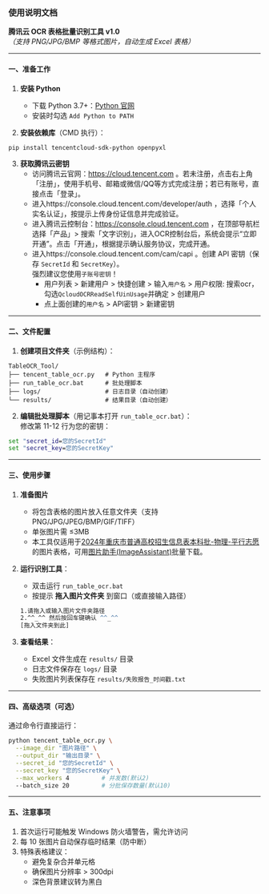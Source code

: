 ### 使用说明文档

**腾讯云 OCR 表格批量识别工具 v1.0**  
*（支持 PNG/JPG/BMP 等格式图片，自动生成 Excel 表格）*

---

#### 一、准备工作
1. **安装 Python**  
   - 下载 Python 3.7+：[Python 官网](https://www.python.org/downloads/)
   - 安装时勾选 `Add Python to PATH`

2. **安装依赖库**（CMD 执行）：
```bash
pip install tencentcloud-sdk-python openpyxl
```

3. **获取腾讯云密钥**  
   - 访问腾讯云官网：https://cloud.tencent.com  。若未注册，点击右上角「注册」，使用手机号、邮箱或微信/QQ等方式完成注册；若已有账号，直接点击「登录」。
   - 进入https://console.cloud.tencent.com/developer/auth  ，选择「个人实名认证」，按提示上传身份证信息并完成验证。  
   - 进入腾讯云控制台：https://console.cloud.tencent.com  ，在顶部导航栏选择「产品」> 搜索「文字识别」，进入OCR控制台后，系统会提示“立即开通”。点击「开通」，根据提示确认服务协议，完成开通。
   - 进入https://console.cloud.tencent.com/cam/capi  。创建 API 密钥（保存 `SecretId` 和 `SecretKey`）。  
     强烈建议您使用`子账号密钥`！
     - 用户列表 > 新建用户 > 快捷创建 > 输入`用户名` > 用户权限: 搜索ocr，勾选`QcloudOCRReadSelfUinUsage`并确定 > 创建用户
     - 点上面创建的`用户名` > API密钥 > 新建密钥

---

#### 二、文件配置
1. **创建项目文件夹**（示例结构）：
```
TableOCR_Tool/
├── tencent_table_ocr.py   # Python 主程序
├── run_table_ocr.bat      # 批处理脚本
├── logs/                  # 日志目录（自动创建）
└── results/               # 结果目录（自动创建）
```

2. **编辑批处理脚本**（用记事本打开 `run_table_ocr.bat`）：  
   修改第 11-12 行为您的密钥：
```bat
set "secret_id=您的SecretId"
set "secret_key=您的SecretKey"
```

---

#### 三、使用步骤
1. **准备图片**  
   - 将包含表格的图片放入任意文件夹（支持 PNG/JPG/JPEG/BMP/GIF/TIFF）
   - 单张图片需 ≤3MB
   - 本工具仅适用于[2024年重庆市普通高校招生信息表本科批-物理-平行志愿](https://www.cqksy.cn/web/article/2024-07/21/content_6230.html)的图片表格，可用[图片助手(ImageAssistant)](https://www.pullywood.com/ImageAssistant/)批量下载。
   
2. **运行识别工具**：
   
   - 双击运行 `run_table_ocr.bat`
   - 按提示 **拖入图片文件夹** 到窗口（或直接输入路径）
   ```bat
   1.请拖入或输入图片文件夹路径
   2.^^_^^ 然后按回车键确认 ^^_^^
   [拖入文件夹到此]
   ```
   
3. **查看结果**：
   
   - Excel 文件生成在 `results/` 目录
   - 日志文件保存在 `logs/` 目录
   - 失败图片列表保存在 `results/失败报告_时间戳.txt`

---

#### 四、高级选项（可选）
通过命令行直接运行：
```bash
python tencent_table_ocr.py \
  --image_dir "图片路径" \
  --output_dir "输出目录" \
  --secret_id "您的SecretId" \
  --secret_key "您的SecretKey" \
  --max_workers 4         # 并发数(默认2)
  --batch_size 20         # 分批保存数量(默认10)
```

---

#### 五、注意事项
1. 首次运行可能触发 Windows 防火墙警告，需允许访问
2. 每 10 张图片自动保存临时结果（防中断）
3. 特殊表格建议：
   - 避免复杂合并单元格
   - 确保图片分辨率 > 300dpi
   - 深色背景建议转为黑白
